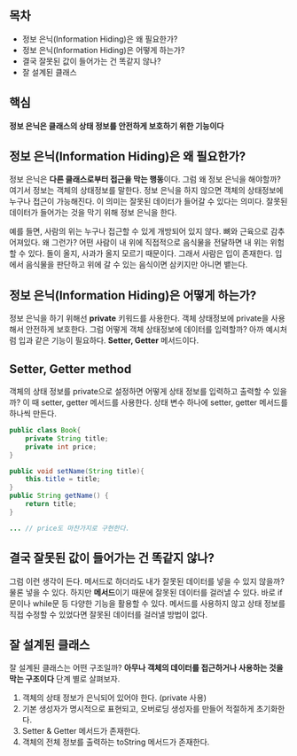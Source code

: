 ## 목차
- 정보 은닉(Information Hiding)은 왜 필요한가?
- 정보 은닉(Information Hiding)은 어떻게 하는가?
- 결국 잘못된 값이 들어가는 건 똑같지 않나?
- 잘 설계된 클래스
## 핵심
**정보 은닉은 클래스의 상태 정보를 안전하게 보호하기 위한 기능이다**

## 정보 은닉(Information Hiding)은 왜 필요한가?
정보 은닉은 **다른 클래스로부터 접근을 막는 행동**이다. 그럼 왜 정보 은닉을 해야할까? 여기서 정보는 객체의 상태정보를 말한다. 정보 은닉을 하지 않으면 객체의 상태정보에 누구나 접근이 가능해진다. 이 의미는 잘못된 데이터가 들어갈 수 있다는 의미다. 잘못된 데이터가 들어가는 것을 막기 위해 정보 은닉을 한다.

예를 들면, 사람의 위는 누구나 접근할 수 있게 개방되어 있지 않다. 뼈와 근육으로 감추어져있다. 왜 그런가? 어떤 사람이 내 위에 직접적으로 음식물을 전달하면 내 위는 위험할 수 있다. 돌이 올지, 사과가 올지 모르기 때문이다. 그래서 사람은 입이 존재한다. 입에서 음식물을 판단하고 위에 갈 수 있는 음식이면 삼키지만 아니면 뱉는다.

## 정보 은닉(Information Hiding)은 어떻게 하는가?
정보 은닉을 하기 위해선 **private** 키워드를 사용한다. 객체 상태정보에 private을 사용해서 안전하게 보호한다. 그럼 어떻게 객체 상태정보에 데이터를 입력할까? 아까 예시처럼 입과 같은 기능이 필요하다. **Setter, Getter** 메서드이다.

## Setter, Getter method
객체의 상태 정보를 private으로 설정하면 어떻게 상태 정보를 입력하고 출력할 수 있을 까? 이 때 setter, getter 메서드를 사용한다. 상태 변수 하나에 setter, getter 메서드를 하나씩 만든다.

```java
public class Book{
    private String title;
    private int price;
}

public void setName(String title){
    this.title = title;
}
public String getName() {
    return title;
}

... // price도 마찬가지로 구현한다.
```

## 결국 잘못된 값이 들어가는 건 똑같지 않나?
그럼 이런 생각이 든다. 메서드로 하더라도 내가 잘못된 데이터를 넣을 수 있지 않을까? 물론 넣을 수 있다. 하지만 **메서드**이기 때문에 잘못된 데이터를 걸러낼 수 있다. 바로 if문이나 while문 등 다양한 기능을 활용할 수 있다. 메서드를 사용하지 않고 상태 정보를 직접 수정할 수 있었다면 잘못된 데이터를 걸러낼 방법이 없다.

## 잘 설계된 클래스
잘 설계된 클래스는 어떤 구조일까? **아무나 객체의 데이터를 접근하거나 사용하는 것을 막는 구조이다** 단계 별로 살펴보자.
1. 객체의 상태 정보가 은닉되어 있어야 한다. (private 사용)
2. 기본 생성자가 명시적으로 표현되고, 오버로딩 생성자를 만들어 적절하게 초기화한다.
3. Setter & Getter 메서드가 존재한다.
4. 객체의 전체 정보를 출력하는 toString 메서드가 존재한다.